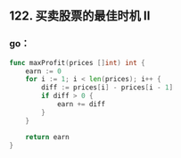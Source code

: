 ## 122. 买卖股票的最佳时机 II
### go：
```go
func maxProfit(prices []int) int {
    earn := 0
    for i := 1; i < len(prices); i++ {
        diff := prices[i] - prices[i - 1]
        if diff > 0 {
            earn += diff
        }
    }

    return earn
}
```